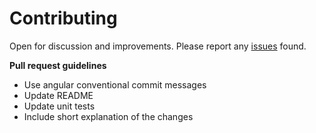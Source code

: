 # Contributing

Open for discussion and improvements. Please report any [issues](https://github.com/achaljain/smart-context/issues) found.

**Pull request guidelines**

- Use angular conventional commit messages
- Update README
- Update unit tests
- Include short explanation of the changes
